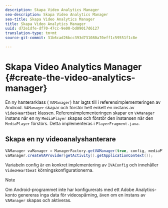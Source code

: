 ```yaml
---
description: Skapa Video Analytics Manager
seo-description: Skapa Video Analytics Manager
seo-title: Skapa Video Analytics Manager
title: Skapa Video Analytics Manager
uuid: d72e1dfe-df70-47cc-9e00-bd09017d6127
translation-type: tm+mt
source-git-commit: 31b6cad26bcc393d731080a70eff1c59551f1c8e

---
```



# Skapa Video Analytics Manager {#create-the-video-analytics-manager}

En ny hanterarklass ( `VAManager`) har lagts till i referensimplementeringen av Android. `VAManager` skapar och förstör helt enkelt en instans av `VideoHeartbeat` klassen. Referensimplementeringen skapar en `VAManager` instans när en ny `MediaPlayer` skapas och förstör den instansen när den `MediaPlayer` förstörs. Detta implementeras i `PlayerFragment.java`.

## Skapa en ny videoanalyshanterare

```java
VAManager vaManager = ManagerFactory.getVAManager(true, config, mediaPlayer);  
vaManager.createVAProvider(getActivity().getApplicationContext()); 
```

Variabeln config är en konkret implementering av `IVAConfig` och innehåller `VideoHeartbeat` körningskonfigurationerna.

>[!NOTE]
>
>Om Android-programmet inte har konfigurerats med ett Adobe Analytics-konto genereras inga data för videospårning, även om en instans av `VAManager` skapas och aktiveras.

